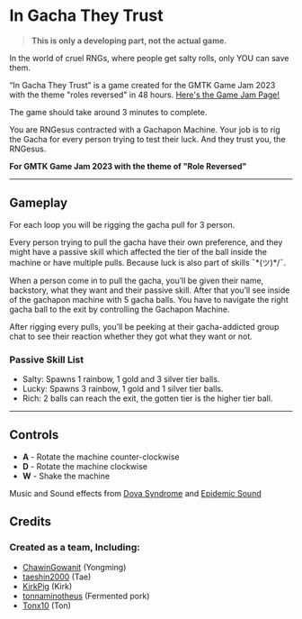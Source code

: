 # In Gacha They Trust

> **This is only a developing part, not the actual game.**

In the world of cruel RNGs, where people get salty rolls, only YOU can save them.

“In Gacha They Trust” is a game created for the GMTK Game Jam 2023 with the theme "roles reversed" in 48 hours.  [Here's the Game Jam Page!](https://itch.io/jam/gmtk-2023)

The game should take around 3 minutes to complete. 

You are RNGesus contracted with a Gachapon Machine. Your job is to rig the Gacha for every person trying to test their luck. And they trust you, the RNGesus.

**For GMTK Game Jam 2023 with the theme of "Role Reversed"**

---

## Gameplay

For each loop you will be rigging the gacha pull for 3 person.

Every person trying to pull the gacha have their own preference, and they might have a passive skill which affected the tier of the ball inside the machine or have multiple pulls. Because luck is also part of skills ¯\*(ツ)*/¯.

When a person come in to pull the gacha, you’ll be given their name, backstory, what they want and their passive skill. After that you’ll see inside of the gachapon machine with 5 gacha balls. You have to navigate the right gacha ball to the exit by controlling the Gachapon Machine.

After rigging every pulls, you’ll be peeking at their gacha-addicted group chat to see their reaction whether they got what they want or not.

### Passive Skill List

- Salty: Spawns 1 rainbow, 1 gold and 3 silver tier balls.
- Lucky: Spawns 3 rainbow, 1 gold and 1 silver tier balls.
- Rich: 2 balls can reach the exit, the gotten tier is the higher tier ball.

---

## Controls

- **A** - Rotate the machine counter-clockwise
- **D** - Rotate the machine clockwise
- **W** - Shake the machine

Music and Sound effects from [Dova Syndrome](https://dova-s.jp/) and [Epidemic Sound](https://www.epidemicsound.com/)

## Credits

### Created as a team, Including:
 - [ChawinGowanit](https://github.com/ChawinGowanit) (Yongming)
 - [taeshin2000](https://github.com/taeshin2000) (Tae)
 - [KirkPig](https://github.com/KirkPig ) (Kirk)
 - [tonnaminotheus](https://github.com/tonnaminotheus) (Fermented pork)
 - [Tonx10](https://github.com/Tonx10) (Ton)
